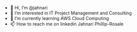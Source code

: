 - 👋 Hi, I’m @jahnari
- 👀 I’m interested in IT Project Management and Consulting 
- 🌱 I’m currently learning AWS Cloud Computing 
- 📫 How to reach me on linkedin Jahnari Phillip-Rosale
